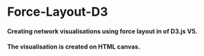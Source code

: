 # Force-Layout-D3

#### Creating network visualisations using force layout in of D3.js V5.
#### The visualisation is created on HTML canvas.

